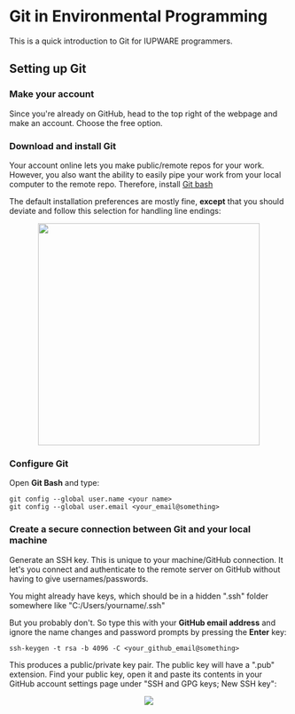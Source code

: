 # Git in Environmental Programming
This is a quick introduction to Git for IUPWARE programmers. 

## Setting up Git

### Make your account
Since you're already on GitHub, head to the top right of the webpage and make an account. Choose the free option.

### Download and install Git
Your account online lets you make public/remote repos for your work. However, you also want the ability to easily pipe your work from your local computer to the remote repo. Therefore, install [Git bash](https://git-scm.com/downloads)

The default installation preferences are mostly fine, **except** that you should deviate and follow this selection for handling line endings:

<p align="center">
<img width="400" src="https://github.com/lwilgrant/enviro_prog_git/blob/main/install_option.png" />
</p>

### Configure Git
Open **Git Bash** and type:
```
git config --global user.name <your name>
git config --global user.email <your_email@something>
```

### Create a secure connection between Git and your local machine
Generate an SSH key. This is unique to your machine/GitHub connection. It let's you connect and authenticate to the remote server on GitHub without having to give usernames/passwords.

You might already have keys, which should be in a hidden ".ssh" folder somewhere like "C:/Users/yourname/.ssh"

But you probably don't. So type this with your **GitHub email address** and ignore the name changes and password prompts by pressing the **Enter** key:
```
ssh-keygen -t rsa -b 4096 -C <your_github_email@something>
```
This produces a public/private key pair. The public key will have a ".pub" extension. Find your public key, open it and paste its contents in your GitHub account settings page under "SSH and GPG keys; New SSH key":
<p align="center">
<img src="https://github.com/lwilgrant/enviro_prog_git/blob/main/install_option.png" />
</p>
